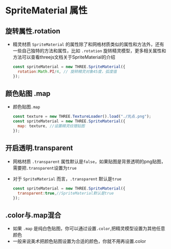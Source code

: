 # SpriteMaterial 属性

## 旋转属性.rotation

+ 精灵材质 `SpriteMaterial` 的属性除了和网格材质类似的属性和方法外，还有一些自己独特的方法和属性，比如 `.rotation` 旋转精灵模型，更多相关属性和方法可以查看threejs文档关于SpriteMaterial的介绍

  ```js
  const spriteMaterial = new THREE.SpriteMaterial({
    rotation:Math.PI/4, // 旋转精灵对象45度，弧度值
  });
  ```

## 颜色贴图 .map

+ 颜色贴图`.map`

  ```js
  const texture = new THREE.TextureLoader().load("./光点.png");
  const spriteMaterial = new THREE.SpriteMaterial({
    map: texture, //设置精灵纹理贴图
  });
  ```

## 开启透明.transparent

+ 网格材质 `.transparent` 属性默认是`false`，如果贴图是背景透明的png贴图，需要把`.transparent`设置为`true`
+ 对于 `SpriteMaterial` 而言，`.transparent` 默认是`true`

  ```js
  const spriteMaterial = new THREE.SpriteMaterial({
    transparent:true,//SpriteMaterial默认是true
  });
  ```

## .color与.map混合

+ 如果 `.map` 是纯白色贴图，你可以通过设置`.color`,把精灵模型设置为其他任意颜色
+ 一般来说美术把颜色贴图设置为合适的颜色，你就不用再设置.color
